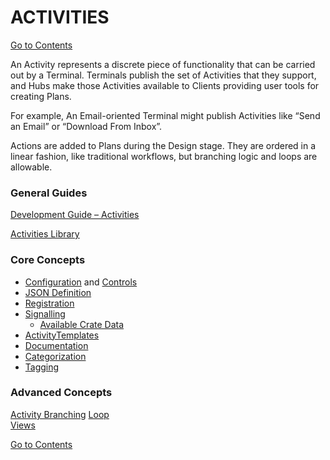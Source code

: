 # ACTIVITIES

[Go to Contents](https://github.com/Fr8org/Fr8Core/blob/master/Docs/Home.md)  

An Activity represents a discrete piece of functionality that can be carried out by a Terminal.  Terminals publish the set of Activities that they support, and Hubs make those Activities available to Clients providing user tools for creating Plans.

For example, An Email-oriented Terminal might publish Activities like “Send an Email” or “Download From Inbox”.

Actions are added to Plans during the Design stage. They are ordered in a linear fashion, like traditional workflows, but branching logic and loops are allowable.

### General Guides

[Development Guide – Activities](https://github.com/Fr8org/Fr8Core/blob/master/Docs/ForDevelopers/DevelopmentGuides/ActivityDevelopmentGuide.md)

[Activities Library](https://github.com/Fr8org/Fr8Core/blob/master/Docs/ForDevelopers/ActivitiesLibrary.md)

### Core Concepts

* [Configuration](/Docs/ForDevelopers/OperatingConcepts/ActivityConfiguration.md) and [Controls](/Docs/ForDevelopers/DevelopmentGuides/ConfigurationControls.md)    
* [JSON Definition](/Docs/ForDevelopers/ActivityJSONDefinition.md)
* [Registration](/Docs/ForDevelopers/ActivitiesRegistration.md)
* [Signalling](/Docs/ForDevelopers/Objects/Activities/Signalling.md)
    * [Available Crate Data](/Docs/ForDevelopers/CrateSignalling.md)
* [ActivityTemplates](/Docs/ForDevelopers/Objects/ActivityTemplates.md)
* [Documentation](/Docs/ForDevelopers/ActivityDevelopmentBuildingDocumentation.md)
* [Categorization](/Docs/ForDevelopers/Objects/Activities/ActivityCategories.md)
* [Tagging](/Docs/ForDevelopers/OperatingConcepts/Tagging.md)

### Advanced Concepts

[Activity Branching](https://github.com/Fr8org/Fr8Core/blob/master/Docs/ForDevelopers/Branching.md)
[Loop](https://github.com/Fr8org/Fr8Core/blob/master/Docs/ForDevelopers/Objects/Activities/Loop.md)   
[Views](https://github.com/Fr8org/Fr8Core/blob/master/Docs/ForDevelopers/ActivitiesViews.md)

[Go to Contents](https://github.com/Fr8org/Fr8Core/blob/master/Docs/Home.md)  
